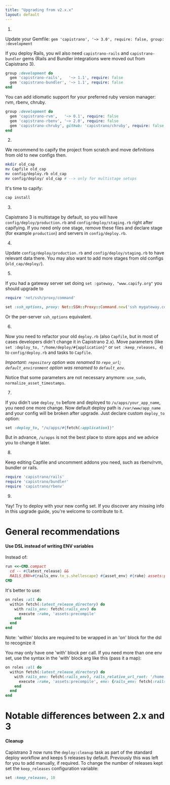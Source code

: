 ```yaml
---
title: "Upgrading from v2.x.x"
layout: default
---
```


1.
Update your Gemfile: `gem 'capistrano', '~> 3.0', require: false, group: :development`


If you deploy Rails, you wil also need `capistrano-rails` and `capistrano-bundler` gems (Rails and Bundler integrations were moved out from Capistrano 3).

```ruby
group :development do
  gem 'capistrano-rails',   '~> 1.1', require: false
  gem 'capistrano-bundler', '~> 1.1', require: false
end
```

  You can add idiomatic support for your preferred ruby version manager: rvm, rbenv, chruby.

```ruby
group :development do
  gem 'capistrano-rvm',   '~> 0.1', require: false
  gem 'capistrano-rbenv', '~> 2.0', require: false
  gem 'capistrano-chruby', github: 'capistrano/chruby', require: false
end
```

2.
We recommend to capify the project from scratch and move definitions from old to new configs then.

```bash
mkdir old_cap
mv Capfile old_cap
mv config/deploy.rb old_cap
mv config/deploy/ old_cap # --> only for multistage setups
```

It's time to capify:

```bash
cap install
```

3.
Capistrano 3 is multistage by default, so you will have `config/deploy/production.rb` and `config/deploy/staging.rb` right after capifying.
  If you need only one stage, remove these files and declare stage (for example `production`) and servers in `config/deploy.rb`.

4.
Update `config/deploy/production.rb` and `config/deploy/staging.rb` to have relevant data there. You may also want to add more stages from old configs (`old_cap/deploy/`).

5.
If you had a gateway server set doing `set :gateway, "www.capify.org"` you should upgrade to

```ruby
require 'net/ssh/proxy/command'

set :ssh_options, proxy: Net::SSH::Proxy::Command.new('ssh mygateway.com -W %h:%p')
```

Or the per-server `ssh_options` equivalent.

6.
Now you need to refactor your old `deploy.rb` (also `Capfile`, but in most of cases developers didn't change it in Capistrano 2.x). Move parameters (like `set :deploy_to, "/home/deploy/#{application}"` or `set :keep_releases, 4`) to `config/deploy.rb` and tasks to `Capfile`.

*Important: `repository` option was renamed to `repo_url`; `default_environment` option was renamed to `default_env`.*

Notice that some parameters are not necessary anymore: `use_sudo`, `normalize_asset_timestamps`.

7.
If you didn't use `deploy_to` before and deployed to `/u/apps/your_app_name`, you need one more change. Now default deploy path is `/var/www/app_name` and your config will be broken after upgrade. Just declare custom `deploy_to` option:

```ruby
set :deploy_to, "/u/apps/#{fetch(:application)}"
```

But in advance, `/u/apps` is not the best place to store apps and we advice you to change it later.

8.
Keep editing Capfile and uncomment addons you need, such as rbenv/rvm, bundler or rails.

```ruby
require 'capistrano/rails'
require 'capistrano/bundler'
require 'capistrano/rbenv'
```

9.
Yay! Try to deploy with your new config set. If you discover any missing info in this upgrade guide, you're welcome to contribute to it.

# General recommendations

#### Use DSL instead of writing ENV variables

Instead of:

```ruby
run <<-CMD.compact
  cd -- #{latest_release} &&
  RAILS_ENV=#{rails_env.to_s.shellescape} #{asset_env} #{rake} assets:precompile
CMD
```

It's better to use:

```ruby
on roles :all do
  within fetch(:latest_release_directory) do
    with rails_env: fetch(:rails_env) do
      execute :rake, 'assets:precompile'
    end
  end
end
```

Note: 'within' blocks are required to be wrapped in an 'on' block for the dsl to recognize it

You may only have one 'with' block per call. If you need more than one env set, use the syntax in the 'with' block arg like this (pass it a map):

```ruby
on roles :all do
  within fetch(:latest_release_directory) do
    with rails_env: fetch(:rails_env), rails_relative_url_root: '/home' do
      execute :rake, 'assets:precompile', env: {rails_env: fetch(:rails_env), rails_relative_url_root: ''}
    end
  end
end
```

# Notable differences between 2.x and 3

#### Cleanup

Capistrano 3 now runs the `deploy:cleanup` task as part of the standard deploy workflow and keeps 5 releases by default. Previously this was left for you to add manually, if required. To change the number of releases kept set the `keep_releases` configuration variable:

```ruby
set :keep_releases, 10
```
